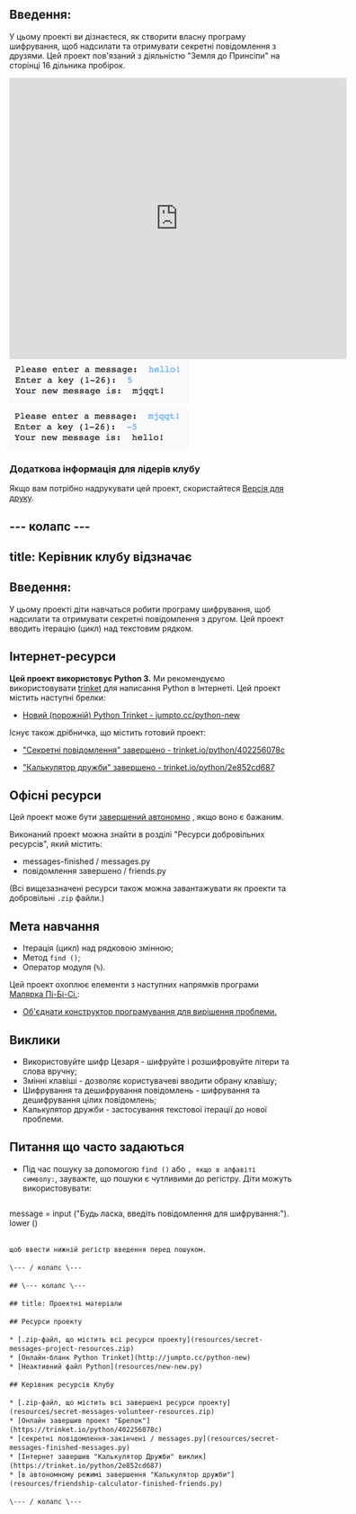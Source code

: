 ## Введення:

У цьому проекті ви дізнаєтеся, як створити власну програму шифрування, щоб надсилати та отримувати секретні повідомлення з друзями. Цей проект пов'язаний з діяльністю "Земля до Принсіпи" на сторінці 16 дільника пробірок.

<div class="trinket">
  <iframe src="https://trinket.io/embed/python/402256078c?outputOnly=true&start=result" width="600" height="500" frameborder="0" marginwidth="0" marginheight="0" allowfullscreen>
  </iframe>
  <img src="images/messages-finished.png">
</div>

### Додаткова інформація для лідерів клубу

Якщо вам потрібно надрукувати цей проект, скористайтеся [Версія для друку](https://projects.raspberrypi.org/en/projects/secret-messages/print).

## \--- колапс \---

## title: Керівник клубу відзначає

## Введення:

У цьому проекті діти навчаться робити програму шифрування, щоб надсилати та отримувати секретні повідомлення з другом. Цей проект вводить ітерацію (цикл) над текстовим рядком.

## Інтернет-ресурси

**Цей проект використовує Python 3.** Ми рекомендуємо використовувати [trinket](https://trinket.io/) для написання Python в Інтернеті. Цей проект містить наступні брелки:

* [Новий (порожній) Python Trinket - jumpto.cc/python-new](http://jumpto.cc/python-new)

Існує також дрібничка, що містить готовий проект:

* ["Секретні повідомлення" завершено - trinket.io/python/402256078c](https://trinket.io/python/402256078c)

* ["Калькулятор дружби" завершено - trinket.io/python/2e852cd687](https://trinket.io/python/2e852cd687)

## Офісні ресурси

Цей проект може бути [завершений автономно](https://www.codeclubprojects.org/en-GB/resources/python-working-offline/) , якщо воно є бажаним.

Виконаний проект можна знайти в розділі "Ресурси добровільних ресурсів", який містить:

* messages-finished / messages.py
* повідомлення завершено / friends.py

(Всі вищезазначені ресурси також можна завантажувати як проекти та добровільні `.zip` файли.)

## Мета навчання

* Ітерація (цикл) над рядковою змінною;
* Метод `find ()`;
* Оператор модуля (`%`).

Цей проект охоплює елементи з наступних напрямків програми [Малярка Пі-Бі-Сі.](http://rpf.io/curriculum):

* [Об'єднати конструктор програмування для вирішення проблеми.](https://www.raspberrypi.org/curriculum/programming/builder)

## Виклики

* Використовуйте шифр Цезаря - шифруйте і розшифровуйте літери та слова вручну;
* Змінні клавіші - дозволяє користувачеві вводити обрану клавішу;
* Шифрування та дешифрування повідомлень - шифрування та дешифрування цілих повідомлень;
* Калькулятор дружби - застосування текстової ітерації до нової проблеми.

## Питання що часто задаються

* Під час пошуку за допомогою `find ()` або `, якщо в алфавіті символу:`, зауважте, що пошуки є чутливими до регістру. Діти можуть використовувати:
    
    ```python
message = input ("Будь ласка, введіть повідомлення для шифрування:"). lower ()
```

щоб ввести нижній регістр введення перед пошуком.

\--- / колапс \---

## \--- колапс \---

## title: Проектні матеріали

## Ресурси проекту

* [.zip-файл, що містить всі ресурси проекту](resources/secret-messages-project-resources.zip)
* [Онлайн-бланк Python Trinket](http://jumpto.cc/python-new)
* [Неактивний файл Python](resources/new-new.py)

## Керівник ресурсів Клубу

* [.zip-файл, що містить всі завершені ресурси проекту](resources/secret-messages-volunteer-resources.zip)
* [Онлайн завершив проект "Брелок"](https://trinket.io/python/402256078c)
* [секретні повідомлення-закінчені / messages.py](resources/secret-messages-finished-messages.py)
* [Інтернет завершив "Калькулятор Дружби" виклик](https://trinket.io/python/2e852cd687)
* [в автономному режимі завершення "Калькулятор дружби"](resources/friendship-calculator-finished-friends.py)

\--- / колапс \---